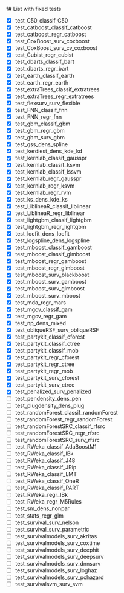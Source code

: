 f# List with fixed tests
- [x] test_C50_classif_C50
- [x] test_catboost_classif_catboost
- [x] test_catboost_regr_catboost
- [x] test_CoxBoost_surv_coxboost
- [x] test_CoxBoost_surv_cv_coxboost
- [x] test_Cubist_regr_cubist
- [x] test_dbarts_classif_bart
- [x] test_dbarts_regr_bart
- [x] test_earth_classif_earth
- [x] test_earth_regr_earth
- [x] test_extraTrees_classif_extratrees
- [x] test_extraTrees_regr_extratrees
- [x] test_flexsurv_surv_flexible
- [x] test_FNN_classif_fnn
- [x] test_FNN_regr_fnn
- [x] test_gbm_classif_gbm
- [x] test_gbm_regr_gbm
- [x] test_gbm_surv_gbm
- [x] test_gss_dens_spline
- [x] test_kerdiest_dens_kde_kd
- [x] test_kernlab_classif_gausspr
- [x] test_kernlab_classif_ksvm
- [x] test_kernlab_classif_lssvm
- [x] test_kernlab_regr_gausspr
- [x] test_kernlab_regr_ksvm
- [x] test_kernlab_regr_rvm
- [x] test_ks_dens_kde_ks
- [x] test_LiblineaR_classif_liblinear
- [x] test_LiblineaR_regr_liblinear
- [x] test_lightgbm_classif_lightgbm
- [x] test_lightgbm_regr_lightgbm
- [x] test_locfit_dens_locfit
- [x] test_logspline_dens_logspline
- [x] test_mboost_classif_gamboost
- [x] test_mboost_classif_glmboost
- [x] test_mboost_regr_gamboost
- [x] test_mboost_regr_glmboost
- [x] test_mboost_surv_blackboost
- [x] test_mboost_surv_gamboost
- [x] test_mboost_surv_glmboost
- [x] test_mboost_surv_mboost
- [x] test_mda_regr_mars
- [x] test_mgcv_classif_gam
- [x] test_mgcv_regr_gam
- [x] test_np_dens_mixed
- [x] test_obliqueRSF_surv_obliqueRSF
- [x] test_partykit_classif_cforest
- [x] test_partykit_classif_ctree
- [x] test_partykit_classif_mob
- [x] test_partykit_regr_cforest
- [x] test_partykit_regr_ctree
- [x] test_partykit_regr_mob
- [x] test_partykit_surv_cforest
- [x] test_partykit_surv_ctree
- [x] test_penalized_surv_penalized
- [ ] test_pendensity_dens_pen
- [ ] test_plugdensity_dens_plug
- [ ] test_randomForest_classif_randomForest
- [ ] test_randomForest_regr_randomForest
- [ ] test_randomForestSRC_classif_rfsrc
- [ ] test_randomForestSRC_regr_rfsrc
- [ ] test_randomForestSRC_surv_rfsrc
- [ ] test_RWeka_classif_AdaBoostM1
- [ ] test_RWeka_classif_IBk
- [ ] test_RWeka_classif_J48
- [ ] test_RWeka_classif_JRip
- [ ] test_RWeka_classif_LMT
- [ ] test_RWeka_classif_OneR
- [ ] test_RWeka_classif_PART
- [ ] test_RWeka_regr_IBk
- [ ] test_RWeka_regr_M5Rules
- [ ] test_sm_dens_nonpar
- [ ] test_stats_regr_glm
- [ ] test_survival_surv_nelson
- [ ] test_survival_surv_parametric
- [ ] test_survivalmodels_surv_akritas
- [ ] test_survivalmodels_surv_coxtime
- [ ] test_survivalmodels_surv_deephit
- [ ] test_survivalmodels_surv_deepsurv
- [ ] test_survivalmodels_surv_dnnsurv
- [ ] test_survivalmodels_surv_loghaz
- [ ] test_survivalmodels_surv_pchazard
- [ ] test_survivalsvm_surv_svm
